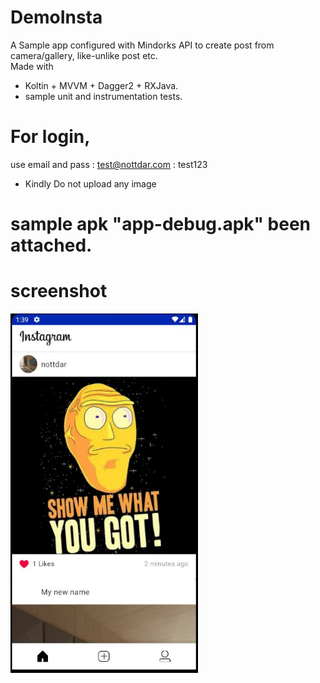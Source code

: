 # DemoInsta
A Sample app configured with Mindorks API to create post from camera/gallery, like-unlike post etc.  
Made with 
- Koltin + MVVM + Dagger2 + RXJava.
- sample unit and instrumentation tests.

# For login,
use email and pass
            : test@nottdar.com
            : test123
            
* Kindly Do not upload any image    

# sample apk "app-debug.apk" been attached.

# screenshot
<img src="https://github.com/Hemen07/DemoInsta/blob/master/sample.JPG" width="300"/> 

